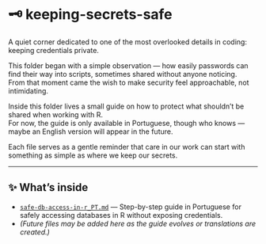 # 🗝️ keeping-secrets-safe

A quiet corner dedicated to one of the most overlooked details in coding: keeping credentials private.

This folder began with a simple observation — how easily passwords can find their way into scripts, sometimes shared without anyone noticing.  
From that moment came the wish to make security feel approachable, not intimidating.

Inside this folder lives a small guide on how to protect what shouldn’t be shared when working with R.  
For now, the guide is only available in Portuguese, though who knows — maybe an English version will appear in the future.  

Each file serves as a gentle reminder that care in our work can start with something as simple as where we keep our secrets.

---

## ✨ What’s inside

- [`safe-db-access-in-r_PT.md`](safe-db-access-in-r_PT.md) — Step-by-step guide in Portuguese for safely accessing databases in R without exposing credentials.  
- *(Future files may be added here as the guide evolves or translations are created.)*
